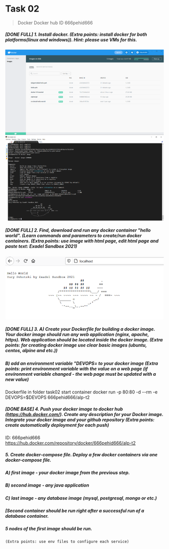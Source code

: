 # Task 02
> Docker
> Docker hub ID 666pehid666
> 

##### [DONE FULL] 1. Install docker. (Extra points: install docker for both platforms(linux and windows)). Hint: please use VMs for this.

![Windows](./.img/docker_win.png)
![Ubuntu](./.img/docker_ubuntu.png)

##### [DONE FULL] 2. Find, download and run any docker container "hello world". (Learn commands and parameters to create/run docker containers. (Extra points: use image with html page, edit html page and paste text: <Username> Exadel Sandbox 2021)

![Windows2](./.img/docker_win2.png)

##### [DONE FULL] 3. A) Create your Dockerfile for building a docker image. Your docker image should run any web application (nginx, apache, https). Web application should be located inside the docker image. (Extra points: for creating docker image use clear basic images (ubuntu, centos, alpine and etc.))
##### B) add an environment variable "DEVOPS=<username> to your docker image (Extra points: print environment variable with the value on a web page (if environment variable changed - the web page must be updated with a new value)

Dockerfile in folder task02
start container docker run -p 80:80 -d --rm -e DEVOPS=$DEVOPS 666pehid666/alp-t2

##### [DONE BASE] 4. Push your docker image to docker hub (https://hub.docker.com/). Create any description for your Docker image. Integrate your docker image and your  github repository (Extra points: create automatically deployment for each push)

ID: 666pehid666 https://hub.docker.com/repository/docker/666pehid666/alp-t2

##### 5. Create docker-compose file. Deploy a few docker containers via one docker-compose file. 
##### A) first image - your docker image from the previous step.
##### B) second image - any java application
##### C) last image - any database image (mysql, postgresql, mongo or etc.)
##### [Second container should be run right after a successful run of a database container.
##### 5 nodes of the first image should be run.
    (Extra points: use env files to configure each service) 